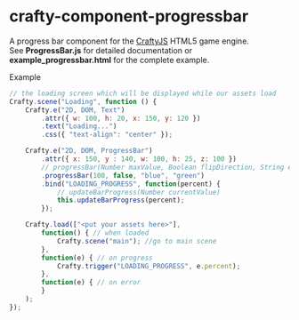 crafty-component-progressbar
============================

A progress bar component for the [CraftyJS](http://craftyjs.com/) HTML5 game engine.  
See **ProgressBar.js** for detailed documentation or **example_progressbar.html** for the complete example.

Example
```javascript
// the loading screen which will be displayed while our assets load
Crafty.scene("Loading", function () {
    Crafty.e("2D, DOM, Text")
        .attr({ w: 100, h: 20, x: 150, y: 120 })
        .text("Loading...")
        .css({ "text-align": "center" });

    Crafty.e("2D, DOM, ProgressBar")
        .attr({ x: 150, y : 140, w: 100, h: 25, z: 100 })
        // progressBar(Number maxValue, Boolean flipDirection, String emptyColor, String filledColor)
        .progressBar(100, false, "blue", "green")
        .bind("LOADING_PROGRESS", function(percent) {
            // updateBarProgress(Number currentValue)
            this.updateBarProgress(percent);
        });

    Crafty.load(["<put your assets here>"],
        function() { // when loaded
            Crafty.scene("main"); //go to main scene
        },
        function(e) { // on progress
            Crafty.trigger("LOADING_PROGRESS", e.percent);
        },
        function(e) { // on error
        }
    );
});
```
